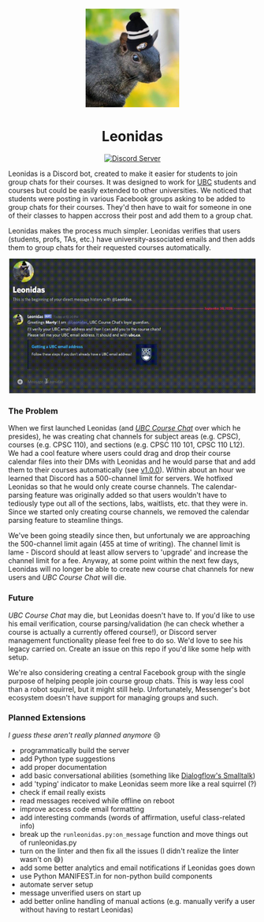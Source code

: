<p align="center">
  <img src="img/leonidas-hat.jpg" height="200">
</p>
<h1 align="center">Leonidas</h1>
<p align="center">
  <a href="https://discord.gg/Q5RcfhT">
    <img src="https://discordapp.com/api/guilds/750918549882798130/widget.png?style=shield" alt="Discord Server">
  </a>
</p>

Leonidas is a Discord bot, created to make it easier for students to join group chats for their courses. It was designed to work for [UBC](http://ubc.ca) students and courses but could be easily extended to other universities. We noticed that students were posting in various Facebook groups asking to be added to group chats for their courses. They'd then have to wait for someone in one of their classes to happen accross their post and add them to a group chat.

Leonidas makes the process much simpler. Leonidas verifies that users (students, profs, TAs, etc.) have university-associated emails and then adds them to group chats for their requested courses automatically.

<p align="center">
  <img src="img/demo.gif" width="500">
</p>

### The Problem

When we first launched Leonidas (and *[UBC Course Chat](https://discord.gg/Q5RcfhT)* over which he presides), he was creating chat channels for subject areas (e.g. CPSC), courses (e.g. CPSC 110), and sections (e.g. CPSC 110 101, CPSC 110 L12). We had a cool feature where users could drag and drop their course calendar files into their DMs with Leonidas and he would parse that and add them to their courses automatically (see [v1.0.0](https://github.com/bnwlkr/Leonidas/releases/tag/v1.0.0)). Within about an hour we learned that Discord has a 500-channel limit for servers. We hotfixed Leonidas so that he would only create course channels. The calendar-parsing feature was originally added so that users wouldn't have to tediously type out all of the sections, labs, waitlists, etc. that they were in. Since we started only creating course channels, we removed the calendar parsing feature to steamline things. 

We've been going steadily since then, but unfortunaly we are approaching the 500-channel limit again (455 at time of writing). The channel limit is lame - Discord should at least allow servers to 'upgrade' and increase the channel limit for a fee. Anyway, at some point within the next few days, Leonidas will no longer be able to create new course chat channels for new users and *UBC Course Chat* will die.

### Future

*UBC Course Chat* may die, but Leonidas doesn't have to. If you'd like to use his email verification, course parsing/validation (he can check whether a course is actually a currently offered course!), or Discord server management functionality please feel free to do so. We'd love to see his legacy carried on. Create an issue on this repo if you'd like some help with setup.

We're also considering creating a central Facebook group with the single purpose of helping people join course group chats. This is way less cool than a robot squirrel, but it might still help. Unfortunately, Messenger's bot ecosystem doesn't have support for managing groups and such.

### Planned Extensions
*I guess these aren't really planned anymore* 😢
- programmatically build the server
- add Python type suggestions
- add proper documentation
- add basic conversational abilities (something like [Dialogflow's Smalltalk](https://cloud.google.com/dialogflow/es/docs/agents-small-talk))
- add 'typing' indicator to make Leonidas seem more like a real squirrel (?)
- check if email really exists
- read messages received while offline on reboot
- improve access code email formatting
- add interesting commands (words of affirmation, useful class-related info)
- break up the `runleonidas.py:on_message` function and move things out of runleonidas.py
- turn on the linter and then fix all the issues (I didn't realize the linter wasn't on 😅)
- add some better analytics and email notifications if Leonidas goes down
- use Python MANIFEST.in for non-python build components
- automate server setup
- message unverified users on start up
- add better online handling of manual actions (e.g. manually verify a user without having to restart Leonidas)
